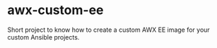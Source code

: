 # awx-custom-ee
Short project to know how to create a custom AWX EE image for your custom Ansible projects.
